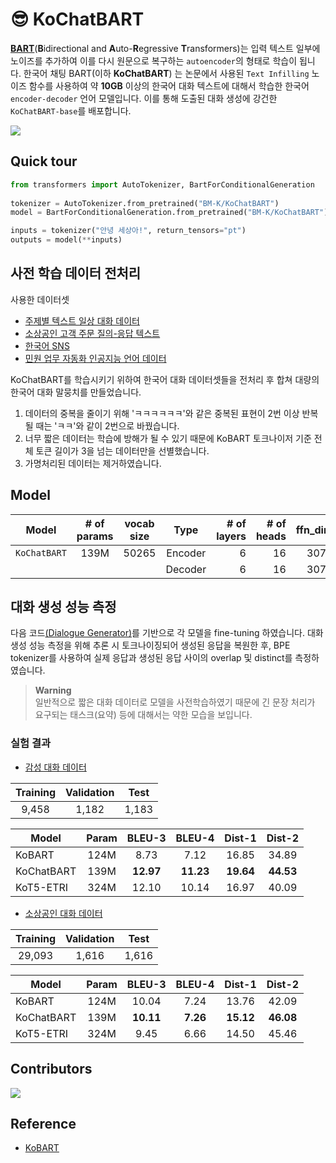 # 😎 KoChatBART
[**BART**](https://arxiv.org/pdf/1910.13461.pdf)(**B**idirectional and **A**uto-**R**egressive **T**ransformers)는 입력 텍스트 일부에 노이즈를 추가하여 이를 다시 원문으로 복구하는 `autoencoder`의 형태로 학습이 됩니다. 한국어 채팅 BART(이하 **KoChatBART**) 는 논문에서 사용된 `Text Infilling` 노이즈 함수를 사용하여 약 **10GB** 이상의 한국어 대화 텍스트에 대해서 학습한 한국어 `encoder-decoder` 언어 모델입니다. 이를 통해 도출된 대화 생성에 강건한 `KoChatBART-base`를 배포합니다.

<img src=https://user-images.githubusercontent.com/55969260/205434343-b72641e9-d0f9-4b88-a334-9f904e0a35c5.png>

## Quick tour
```python
from transformers import AutoTokenizer, BartForConditionalGeneration
  
tokenizer = AutoTokenizer.from_pretrained("BM-K/KoChatBART")
model = BartForConditionalGeneration.from_pretrained("BM-K/KoChatBART")

inputs = tokenizer("안녕 세상아!", return_tensors="pt")
outputs = model(**inputs)
```

## 사전 학습 데이터 전처리
사용한 데이터셋
 - [주제별 텍스트 일상 대화 데이터](https://aihub.or.kr/aihubdata/data/view.do?currMenu=115&topMenu=100&aihubDataSe=realm&dataSetSn=543)
 - [소상공인 고객 주문 질의-응답 텍스트](https://aihub.or.kr/aihubdata/data/view.do?currMenu=115&topMenu=100&aihubDataSe=realm&dataSetSn=102)
 - [한국어 SNS](https://aihub.or.kr/aihubdata/data/view.do?currMenu=115&topMenu=100&aihubDataSe=realm&dataSetSn=114)
 - [민원 업무 자동화 인공지능 언어 데이터](https://aihub.or.kr/aihubdata/data/view.do?currMenu=115&topMenu=100&aihubDataSe=realm&dataSetSn=619)

KoChatBART를 학습시키기 위하여 한국어 대화 데이터셋들을 전처리 후 합쳐 대량의 한국어 대화 말뭉치를 만들었습니다.
1. 데이터의 중복을 줄이기 위해 'ㅋㅋㅋㅋㅋㅋ'와 같은 중복된 표현이 2번 이상 반복될 때는 'ㅋㅋ'와 같이 2번으로 바꿨습니다.
2. 너무 짧은 데이터는 학습에 방해가 될 수 있기 때문에 KoBART 토크나이저 기준 전체 토큰 길이가 3을 넘는 데이터만을 선별했습니다.
3. 가명처리된 데이터는 제거하였습니다.

## Model

| Model         | # of params | vocab size |  Type   | # of layers | # of heads | ffn_dim | hidden_dims |
| ------------- | :---------: | :-----: | :----------: | ---------: | ------: | ----------: | ----------: | 
| `KoChatBART` |    139M     | 50265 | Encoder |           6 |         16 |    3072 |         768 |
|               |            |  | Decoder |           6 |         16 |    3072 |         768 |

## 대화 생성 성능 측정
다음 코드[(Dialogue Generator)](https://github.com/2unju/KoBART_Dialogue_Generator)를 기반으로 각 모델을 fine-tuning 하였습니다. 대화 생성 성능 측정을 위해 추론 시 토크나이징되어 생성된 응답을 복원한 후, BPE tokenizer를 사용하여 실제 응답과 생성된 응답 사이의 overlap 및 distinct를 측정하였습니다.
> **Warning** <br>
> 일반적으로 짧은 대화 데이터로 모델을 사전학습하였기 때문에 긴 문장 처리가 요구되는 태스크(요약) 등에 대해서는 약한 모습을 보입니다.

### 실험 결과
- [감성 대화 데이터](https://github.com/songys/Chatbot_data)

|Training|Validation|Test|
|:----:|:----:|:----:|
|9,458|1,182|1,183|

| Model                  | Param | BLEU-3 | BLEU-4 | Dist-1 | Dist-2 |
|------------------------|:----:|:----:|:----:|:----:|:----:|
| KoBART    | 124M  | 8.73 | 7.12 | 16.85 | 34.89 |
| KoChatBART    | 139M  | **12.97** | **11.23** | **19.64** | **44.53** |
| KoT5-ETRI    | 324M  | 12.10 | 10.14 | 16.97 | 40.09 |

- [소상공인 대화 데이터](https://github.com/2unju/AIHub_Chitchat_dataset_parser)

|Training|Validation|Test|
|:----:|:----:|:----:|
|29,093|1,616|1,616|

| Model                  | Param | BLEU-3 | BLEU-4 | Dist-1 | Dist-2 |
|------------------------|:----:|:----:|:----:|:----:|:----:|
| KoBART    | 124M  | 10.04 | 7.24 | 13.76| 42.09 |
| KoChatBART    | 139M  | **10.11** | **7.26** | **15.12** | **46.08** |
| KoT5-ETRI    | 324M  | 9.45 | 6.66 | 14.50 | 45.46 |

## Contributors
<a href="https://github.com/BM-K/KoChatBART/graphs/contributors">
  <img src="https://contrib.rocks/image?repo=BM-K/KoChatBART" />
</a>

## Reference
- [KoBART](https://github.com/SKT-AI/KoBART)
